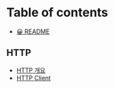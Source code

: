 # Table of contents

* [😀 README](README.md)

## HTTP

* [HTTP 개요](http/http.md)
* [HTTP Client](http/http-client.md)
